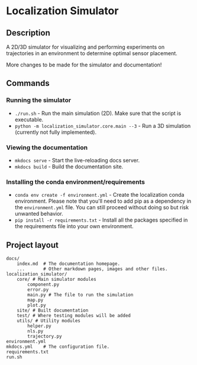 # Localization Simulator

## Description

A 2D/3D simulator for visualizing and performing experiments on trajectories in an environment to determine optimal sensor placement.

More changes to be made for the simulator and documentation!

## Commands

### Running the simulator
* `./run.sh` - Run the main simulation (2D). Make sure that the script is executable.
* `python -m localization_simulator.core.main --3` - Run a 3D simulation (currently not fully implemented).

### Viewing the documentation
* `mkdocs serve` - Start the live-reloading docs server.
* `mkdocs build` - Build the documentation site.

### Installing the conda environment/requirements
* `conda env create -f environment.yml` - Create the localization conda environment. Please note that you'll need to add pip as a dependency in the `environment.yml` file. You can still proceed without doing so but risk unwanted behavior.
* `pip install -r requirements.txt` - Install all the packages specified in the requirements file into your own environment.

## Project layout

    docs/
        index.md  # The documentation homepage.
        ...       # Other markdown pages, images and other files.
    localization_simulator/
        core/ # Main simulator modules
            component.py
            error.py
            main.py # The file to run the simulation
            map.py
            plot.py
        site/ # Built documentation
        test/ # Where testing modules will be added
        utils/ # Utility modules
            helper.py
            nls.py
            trajectory.py
    environment.yml
    mkdocs.yml    # The configuration file.
    requirements.txt
    run.sh